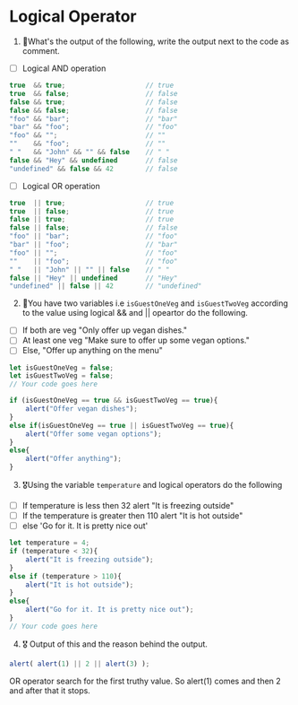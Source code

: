 # Logical Operator

1. 🥇What's the output of the following, write the output next to the code as comment.

* [ ] Logical AND operation

```js
true  && true;                    // true
true  && false;                   // false
false && true;                    // false
false && false;                   // false
"foo" && "bar";                   // "bar"      
"bar" && "foo";                   // "foo"
"foo" && "";                      // ""
""    && "foo";                   // ""
" "   && "John" && "" && false    // " "           
false && "Hey" && undefined       // false
"undefined" && false && 42        // false
```

* [ ] Logical OR operation
```js
true  || true;                    // true
true  || false;                   // true
false || true;                    // true
false || false;                   // false
"foo" || "bar";                   // "foo"
"bar" || "foo";                   // "bar"
"foo" || "";                      // "foo"
""    || "foo";                   // "foo"
" "   || "John" || "" || false    // " "
false || "Hey" || undefined       // "Hey"
"undefined" || false || 42        // "undefined"
```

2. 🥈You have two variables i.e `isGuestOneVeg` and  `isGuestTwoVeg` according to the value using logical && and || opeartor do the following.

* [ ] If both are veg "Only offer up vegan dishes."
* [ ] At least one veg  "Make sure to offer up some vegan options."
* [ ] Else, "Offer up anything on the menu"
```js
let isGuestOneVeg = false;
let isGuestTwoVeg = false;
// Your code goes here

if (isGuestOneVeg == true && isGuestTwoVeg == true){
    alert("Offer vegan dishes");
}
else if(isGuestOneVeg == true || isGuestTwoVeg == true){
    alert("Offer some vegan options");
}
else{
    alert("Offer anything");
}
```


3. 🎖Using the variable `temperature` and logical operators do the following
* [ ] If temperature is less then 32 alert "It is freezing outside"
* [ ] If the temperature is greater then 110 alert "It is hot outside"
* [ ] else 'Go for it. It is pretty nice out'
```js
let temperature = 4;
if (temperature < 32){
    alert("It is freezing outside");
}
else if (temperature > 110){
    alert("It is hot outside");
}
else{
    alert("Go for it. It is pretty nice out");
}
// Your code goes here
```

4. 🎖 Output of this and the reason behind the output.
```js
alert( alert(1) || 2 || alert(3) );
```
OR operator search for the first truthy value. So alert(1) comes and then 2 and after that it stops.